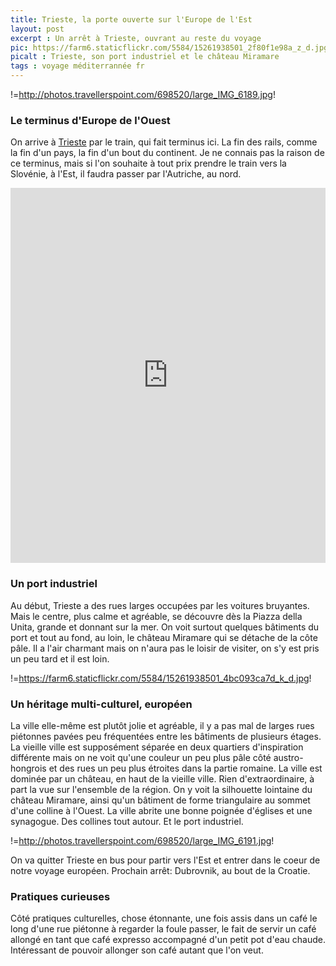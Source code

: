 ```yaml
---
title: Trieste, la porte ouverte sur l'Europe de l'Est
layout: post
excerpt : Un arrêt à Trieste, ouvrant au reste du voyage
pic: https://farm6.staticflickr.com/5584/15261938501_2f80f1e98a_z_d.jpg
picalt : Trieste, son port industriel et le château Miramare
tags : voyage méditerrannée fr
---
```

!=http://photos.travellerspoint.com/698520/large_IMG_6189.jpg!

### Le terminus d'Europe de l'Ouest

On arrive à [Trieste][trieste] par le train, qui fait terminus ici. La fin des rails, comme la fin d'un pays, la fin d'un bout du continent. Je ne connais pas la raison de ce terminus, mais si l'on souhaite à tout prix prendre le train vers la Slovénie, à l'Est, il faudra passer par l'Autriche, au nord.

<iframe class="map" width='100%' height='600px' frameBorder='0' src='https://a.tiles.mapbox.com/v4/vincetraveller.l142nfkc/attribution,zoompan,geocoder,share.html?access_token=pk.eyJ1IjoidmluY2V0cmF2ZWxsZXIiLCJhIjoiMkxNUmEyVSJ9.EgFX8zbKFkf-b8UJ2M5CHQ'></iframe>

### Un port industriel

Au début, Trieste a des rues larges occupées par les voitures bruyantes. Mais le centre, plus calme et agréable, se découvre dès la Piazza della Unita, grande et donnant sur la mer. On voit surtout quelques bâtiments du port et tout au fond, au loin, le château Miramare qui se détache de la côte pâle. Il a l'air charmant mais on n'aura pas le loisir de visiter, on s'y est pris un peu tard et il est loin.

!=https://farm6.staticflickr.com/5584/15261938501_4bc093ca7d_k_d.jpg!

### Un héritage multi-culturel, européen

La ville elle-même est plutôt jolie et agréable, il y a pas mal de larges rues  piétonnes pavées peu fréquentées entre les bâtiments de plusieurs étages. La vieille ville est supposément séparée en deux quartiers d'inspiration différente mais on ne voit qu'une couleur un peu plus pâle côté austro-hongrois et des rues un peu plus étroites dans la partie romaine.
La ville est dominée par un château, en haut de la vieille ville. Rien d'extraordinaire, à part la vue sur l'ensemble de la région. On y voit la silhouette lointaine du château Miramare, ainsi qu'un bâtiment de forme triangulaire au sommet d'une colline à l'Ouest. La ville abrite une bonne poignée d'églises et une synagogue. Des collines tout autour. Et le port industriel.

!=http://photos.travellerspoint.com/698520/large_IMG_6191.jpg!

On va quitter Trieste en bus pour partir vers l'Est et entrer dans le coeur de notre voyage européen. Prochain arrêt: Dubrovnik, au bout de la Croatie.

### Pratiques curieuses

Côté pratiques culturelles, chose étonnante, une fois assis dans un café le long d'une rue piétonne à regarder la foule passer, le fait de servir un café allongé en tant que café expresso accompagné d'un petit pot d'eau chaude. Intéressant de pouvoir allonger son café autant que l'on veut.

[trieste]: http://fr.wikipedia.org/wiki/Trieste
